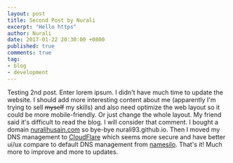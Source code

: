 ```yaml
---
layout: post
title: Second Post by Nurali
excerpt: "Hello https"
author: Nurali
date: 2017-01-22 20:30:00 +0800
published: true
comments: true
tag:
- blog
- development
---
```


Testing 2nd post. Enter lorem ipsum. I didn't have much time to update the website. I should add more interesting content about me (apparently I'm trying to sell ~~myself~~ my skills) and also need optimize the web layout so it could be more mobile-friendly. Or just change the whole layout. My friend said it's difficult to read the blog. I will consider that comment. I bought a domain [nuralihusain.com](http://nuralihusain.com) so bye-bye nurali93.github.io. Then I moved my DNS management to [CloudFlare](https://www.cloudflare.com/) which seems more secure and have better ui/ux compare to default DNS management from [namesilo](https://www.namesilo.com/). That's it! Much more to improve and more to updates.

